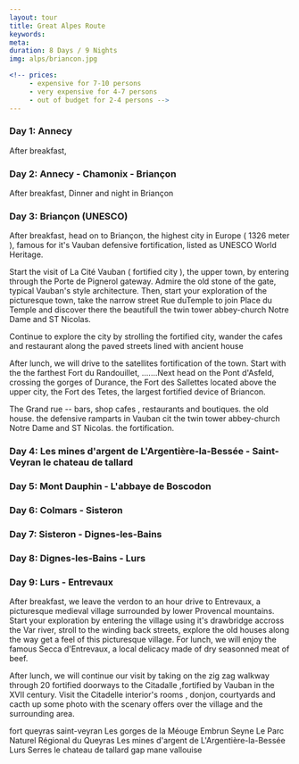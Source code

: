 ```yaml
---
layout: tour
title: Great Alpes Route
keywords:  
meta: 
duration: 8 Days / 9 Nights
img: alps/briancon.jpg

<!-- prices: 
     - expensive for 7-10 persons
     - very expensive for 4-7 persons
     - out of budget for 2-4 persons -->
---
```



### Day 1:  Annecy 
After breakfast,  

### Day 2: Annecy - Chamonix - Briançon
After breakfast, 
Dinner and night in Briançon

### Day 3: Briançon (UNESCO) 
After breakfast,  head on to Briançon,  the highest city in Europe ( 1326 meter ), famous for it's Vauban defensive fortification,  listed as UNESCO World Heritage.

Start the visit of La Cité Vauban ( fortified city ), the upper town, by entering through the Porte de Pignerol  gateway. 
Admire the old stone of the gate, typical Vauban's style architecture. 
Then,  start your exploration of the picturesque town, take the narrow street Rue duTemple to join Place du Temple and discover there the beautifull the twin tower abbey-church Notre Dame and ST Nicolas. 

Continue to explore the city by strolling the fortified city, wander the cafes and restaurant along the paved streets lined with ancient house

After lunch, we will drive to the satellites fortification of the town. Start with the the farthest Fort du Randouillet,  .......Next head on the Pont d'Asfeld, crossing the gorges of Durance, the Fort des Sallettes located above the upper city, the Fort des Tetes, the largest fortified device of Briancon. 


The Grand rue -- bars, shop cafes , restaurants and boutiques.
the old house.
the defensive ramparts in Vauban cit
the twin tower abbey-church Notre Dame and ST Nicolas.
the fortification.


### Day 4: Les mines d'argent de L'Argentière-la-Bessée - Saint-Veyran  le chateau de tallard

### Day 5:  Mont Dauphin - L'abbaye de Boscodon


### Day 6: Colmars -  Sisteron


### Day 7: Sisteron - Dignes-les-Bains 


### Day 8: Dignes-les-Bains - Lurs


### Day  9: Lurs - Entrevaux

After breakfast, we leave the verdon to an hour drive to Entrevaux, a picturesque medieval village surrounded by lower Provencal mountains. Start your exploration by entering the village using it's drawbridge accross the Var river,  stroll to the winding back streets, explore the old houses along the way get a feel of this picturesque village. 
For lunch, we will enjoy the famous Secca d'Entrevaux, a local delicacy made of  dry seasonned meat of beef.

After lunch, we will  continue our visit by  taking on the zig zag walkway through 20 fortified doorways to the Citadalle ,fortified by Vauban in the  XVII century. Visit the Citadelle interior's rooms , donjon, courtyards and cacth up some photo with  the scenary offers over the village and the surrounding area.

fort queyras
saint-veyran
Les gorges de la Méouge
Embrun
Seyne
Le Parc Naturel Régional du Queyras
Les mines d'argent de L'Argentière-la-Bessée
Lurs
Serres
le chateau de tallard
gap
mane
vallouise
